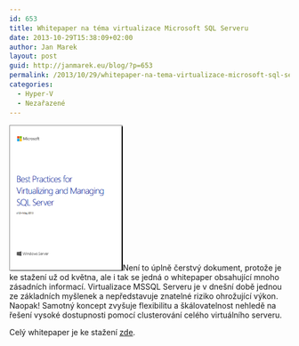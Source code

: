 ```yaml
---
id: 653
title: Whitepaper na téma virtualizace Microsoft SQL Serveru
date: 2013-10-29T15:38:09+02:00
author: Jan Marek
layout: post
guid: http://janmarek.eu/blog/?p=653
permalink: /2013/10/29/whitepaper-na-tema-virtualizace-microsoft-sql-serveru/
categories:
  - Hyper-V
  - Nezařazené
---
```

[<img class="alignleft  wp-image-655" alt="whitepaper-cover-virtualizing-sql-server" src="/wp-content/uploads/2013/10/whitepaper-cover-virtualizing-sql-server.png" width="204" height="262" />](/wp-content/uploads/2013/10/whitepaper-cover-virtualizing-sql-server.png)Není to úplně čerstvý dokument, protože je ke stažení už od května, ale i tak se jedná o whitepaper obsahující mnoho zásadních informací. Virtualizace MSSQL Serveru je v dnešní době jednou ze základních myšlenek a nepředstavuje znatelné riziko ohrožující výkon. Naopak! Samotný koncept zvyšuje flexibilitu a škálovatelnost nehledě na řešení vysoké dostupnosti pomocí clusterování celého virtuálního serveru.

Celý whitepaper je ke stažení <a href="http://download.microsoft.com/download/6/1/D/61DDE9B6-AB46-48CA-8380-D7714C9CB1AB/Best_Practices_for_Virtualizing_and_Managing_SQL_Server_2012.pdf" target="_blank">zde</a>.
